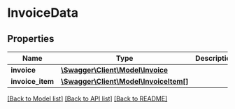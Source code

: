 # InvoiceData

## Properties
Name | Type | Description | Notes
------------ | ------------- | ------------- | -------------
**invoice** | [**\Swagger\Client\Model\Invoice**](Invoice.md) |  | [optional] 
**invoice_item** | [**\Swagger\Client\Model\InvoiceItem[]**](InvoiceItem.md) |  | [optional] 

[[Back to Model list]](../README.md#documentation-for-models) [[Back to API list]](../README.md#documentation-for-api-endpoints) [[Back to README]](../README.md)


